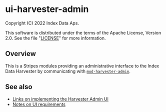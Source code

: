 # ui-harvester-admin

Copyright (C) 2022 Index Data Aps.

This software is distributed under the terms of the Apache License, Version 2.0. See the file "[LICENSE](LICENSE)" for more information.

## Overview

This is a Stripes modules providing an administrative interface to the Index Data Harvester by communicating with [`mod-harvester-admin`](https://github.com/indexdata/mod-harvester-admin).

## See also

* [Links on implementing the Harvester Admin UI](doc/links.md)
* [Notes on UI requirements](doc/ui.md)

